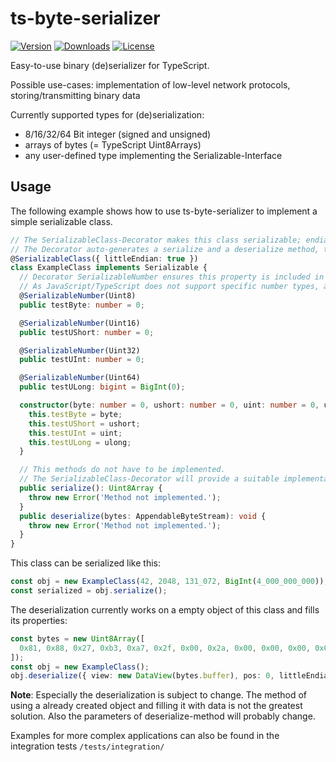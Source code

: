 # ts-byte-serializer

<a href="https://www.npmjs.com/package/ts-byte-serializer"><img src="https://badgen.net/npm/v/ts-byte-serializer" alt="Version"></a>
<a href="https://www.npmjs.com/package/ts-byte-serializer"><img src="https://badgen.net/npm/dt/ts-byte-serializer" alt="Downloads"></a>
<a href="https://www.npmjs.com/package/ts-byte-serializer"><img src="https://badgen.net/npm/license/ts-byte-serializer" alt="License"></a>

Easy-to-use binary (de)serializer for TypeScript.

Possible use-cases: implementation of low-level network protocols, storing/transmitting binary data

Currently supported types for (de)serialization:

- 8/16/32/64 Bit integer (signed and unsigned)
- arrays of bytes (= TypeScript Uint8Arrays)
- any user-defined type implementing the Serializable-Interface

## Usage

The following example shows how to use ts-byte-serializer to implement a simple serializable class.

```typescript
// The SerializableClass-Decorator makes this class serializable; endianness defaults to big, but can be set to little with this parameter
// The Decorator auto-generates a serialize and a deserialize method, the interface and its methods are only used to let the type-system know that this methods exist
@SerializableClass({ littleEndian: true })
class ExampleClass implements Serializable {
  // Decorator SerializableNumber ensures this property is included in the serialized output
  // As JavaScript/TypeScript does not support specific number types, a number type from ts-binary-serializer has to be specified (here: Uint8)
  @SerializableNumber(Uint8)
  public testByte: number = 0;

  @SerializableNumber(Uint16)
  public testUShort: number = 0;

  @SerializableNumber(Uint32)
  public testUInt: number = 0;

  @SerializableNumber(Uint64)
  public testULong: bigint = BigInt(0);

  constructor(byte: number = 0, ushort: number = 0, uint: number = 0, ulong: bigint = BigInt(0)) {
    this.testByte = byte;
    this.testUShort = ushort;
    this.testUInt = uint;
    this.testULong = ulong;
  }

  // This methods do not have to be implemented.
  // The SerializableClass-Decorator will provide a suitable implementation
  public serialize(): Uint8Array {
    throw new Error('Method not implemented.');
  }
  public deserialize(bytes: AppendableByteStream): void {
    throw new Error('Method not implemented.');
  }
}
```

This class can be serialized like this:

```typescript
const obj = new ExampleClass(42, 2048, 131_072, BigInt(4_000_000_000));
const serialized = obj.serialize();
```

The deserialization currently works on a empty object of this class and fills its properties:

```typescript
const bytes = new Uint8Array([
  0x81, 0x88, 0x27, 0xb3, 0xa7, 0x2f, 0x00, 0x2a, 0x00, 0x00, 0x00, 0x00, 0x00, 0x00, 0x00
]);
const obj = new ExampleClass();
obj.deserialize({ view: new DataView(bytes.buffer), pos: 0, littleEndian: true });
```

**Note**: Especially the deserialization is subject to change. The method of using a already created object and filling it with data is not the greatest solution.
Also the parameters of deserialize-method will probably change.

Examples for more complex applications can also be found in the integration tests `/tests/integration/`
